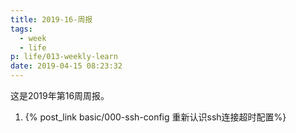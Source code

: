 ```yaml
---
title: 2019-16-周报
tags:
  - week
  - life
p: life/013-weekly-learn
date: 2019-04-15 08:23:32
---
```


这是2019年第16周周报。

1. {% post_link basic/000-ssh-config 重新认识ssh连接超时配置%}





